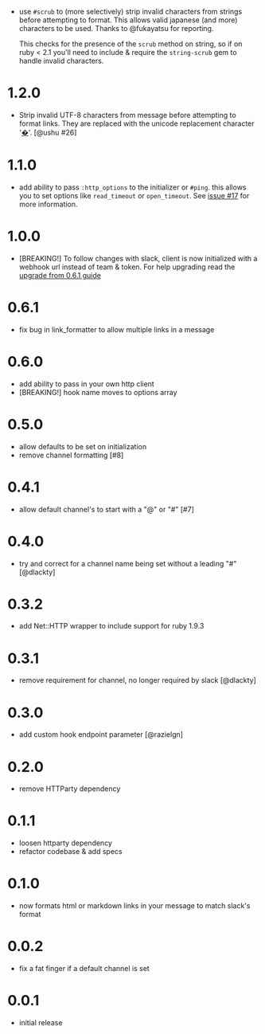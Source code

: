 - use `#scrub` to (more selectively) strip invalid characters from strings before attempting to format. This allows valid japanese (and more) characters to be used. Thanks to @fukayatsu for reporting.

  This checks for the presence of the `scrub` method on string, so if on ruby < 2.1 you'll need to include & require the `string-scrub` gem to handle invalid characters.

# 1.2.0
- Strip invalid UTF-8 characters from message before attempting to format links. They are replaced with the unicode replacement character '[�](http://en.wikipedia.org/wiki/Specials_(Unicode_block)#Replacement_character)'. [@ushu #26]

# 1.1.0
- add ability to pass `:http_options` to the initializer or `#ping`. this allows you to set options like `read_timeout` or `open_timeout`. See [issue #17](https://github.com/stevenosloan/slack-notifier/issues/17) for more information.

# 1.0.0
- [BREAKING!] To follow changes with slack, client is now initialized with a webhook url instead of team & token. For help upgrading read the [upgrade from 0.6.1 guide](docs/upgrade-from-0.6.1.md)

# 0.6.1
- fix bug in link_formatter to allow multiple links in a message

# 0.6.0
- add ability to pass in your own http client
- [BREAKING!] hook name moves to options array

# 0.5.0
- allow defaults to be set on initialization
- remove channel formatting [#8]

# 0.4.1
- allow default channel's to start with a "@" or "#" [#7]

# 0.4.0
- try and correct for a channel name being set without a leading "#" [@dlackty]

# 0.3.2
- add Net::HTTP wrapper to include support for ruby 1.9.3

# 0.3.1
- remove requirement for channel, no longer required by slack [@dlackty]

# 0.3.0
- add custom hook endpoint parameter [@razielgn]

# 0.2.0
- remove HTTParty dependency

# 0.1.1
- loosen httparty dependency
- refactor codebase & add specs

# 0.1.0
- now formats html or markdown links in your message to match slack's format

# 0.0.2
- fix a fat finger if a default channel is set

# 0.0.1
- initial release
